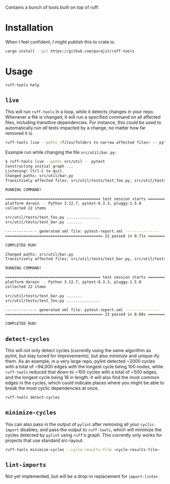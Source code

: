 Contains a bunch of tools built on top of ruff:

# Installation
When I feel confident, I might publish this to crate.io.

``` sh
cargo install --git https://github.com/purajit/ruff-tools
```

# Usage

``` sh
ruff-tools help
```

## `live`
This will run `ruff-tools` in a loop, while it detects changes in your repo. Whenever
a file is changed, it will run a specified command on all affected files, including
transitive dependencies. For instance, this could be used to automatically run _all_
tests impacted by a change, no matter how far removed it is.

``` sh
ruff-tools live --paths <files/folders to narrow affected files> -- pytest
```

Example run while changing the file `src/util/bar.py`:

``` sh
$ ruff-tools live --paths src/util -- pytest
Constructing initial graph ...
Listening! Ctrl-C to quit.
Changed paths: src/util/bar.py
Transitively affected files: src/util/tests/test_foo.py, src/util/tests/test_bar.py, src/util/baz.py, src/util/bar.py

RUNNING COMMAND!

========================================== test session starts ===========================================
platform darwin -- Python 3.12.7, pytest-8.3.3, pluggy-1.5.0
collected 22 items

src/util/tests/test_foo.py ...............
src/util/tests/test_bar.py .......

-------------- generated xml file: pytest-report.xml ---------------
=========================================== 22 passed in 0.71s ===========================================

COMPLETED RUN!

Changed paths: src/util/bar.py
Transitively affected files: src/util/tests/test_bar.py, src/util/tests/test_foo.py, src/util/bar.py, src/util/foo.py

RUNNING COMMAND!

========================================== test session starts ===========================================
platform darwin -- Python 3.12.7, pytest-8.3.3, pluggy-1.5.0
collected 22 items

src/util/tests/test_bar.py .......
src/util/tests/test_foo.py ...............

-------------- generated xml file: pytest-report.xml ---------------
=========================================== 22 passed in 0.68s ===========================================

COMPLETED RUN!
```

## `detect-cycles`
This will not only detect cycles (currently using the same algorithm as pylint,
but stay tuned for improvements), but also _minimize_ and unique-ify them. As an
example, in a very large repo, pylint detected ~2000 cycles with a total of ~94,000
edges with the longest cycle being 100 nodes, while `ruff-tools` reduced that down
to ~100 cycles with a total of ~500 edges, and the longest cycle being 18 in length.
It will also find the most common edges in the cycles, which could indicate places
where you might be able to break the most cyclic dependencies at once.

``` sh
ruff-tools detect-cycles
```

## `minimize-cycles`
You can also pass in the output of `pylint` after removing all your `cyclic-import`
disables, and pass the output to `ruff-tools`, which will minimize the cycles detected
by `pylint` using `ruff`'s graph. This currently only works for projects that use
standard src-layout.

``` sh
ruff-tools minimize-cycles --cycle-results-file <cycle-results-file>
```

## `lint-imports`
Not yet implemented, but will be a drop-in replacement for `import-linter`.
